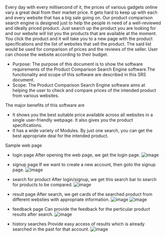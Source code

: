 Every day with every millisecond of it, the prices of various gadgets online vary a great deal from their market price. It gets hard to keep up with each and every website that has a big sale going on. Our product comparison search engine is designed just to help the people in need of a well-reviewed and ideally priced product. Just search up the product you are looking for and our website will list you the products that are available at the moment. You click the product and it will take you to a new page with the product specifications and the list of websites that sell the product. The said list would be used for comparison of prices and the reviews of the seller. User can choose the website according to their budget.

- Purpose: The purpose of this document is to show the software requirements of the Product Comparison Search Engine software.The functionality and scope of this software are described in this SRS document.
- Scope: The Product Comparison Search Engine software aims at helping the user to check and compare prices of the intended product from various websites.

The major benefits of this software are
  - It shows you the best suitable price available across all websites in a single user-friendly webpage. It also gives you the product specifications.
  - It has a wide variety of Modules. By just one search, you can get the best appropriate deal for the intended product.

Sample web page
  - login page
    After opening the web page, we get the login page.
    ![image](https://github.com/LAXMAND2509/pse_project/assets/114348119/16c7f2f9-35b7-4926-b2f1-cb3aa6beba1d)

  - signup page
    If we want to create a new account, then goto the signup page.
    ![image](https://github.com/LAXMAND2509/pse_project/assets/114348119/bac0bc71-bf0a-44c1-b1a9-a6668c3a2755)

  - search for product
    After login/signup, we get this search bar to search for products to be compared. 
    ![image](https://github.com/LAXMAND2509/pse_project/assets/114348119/de7ea8ef-3bea-41a2-935f-0ca3fb728844)
    
  - result page
    After search, we get cards of the searched product from different websties with appropriate information.
    ![image](https://github.com/LAXMAND2509/pse_project/assets/114348119/80a600c8-1e41-4d1e-8387-2803bcf15cfc)
    ![image](https://github.com/LAXMAND2509/pse_project/assets/114348119/6bf9d515-b6df-4b5a-8fc5-b081337370a3)
    
  - feedback page
    Can provide the feedback for the perticular product results after search.
    ![image](https://github.com/LAXMAND2509/pse_project/assets/114348119/0a6200be-e7db-48cc-a138-4ebfbe997e02)

  - history searches
    Provide easy access of results which is already searched in the past for that account.
    ![image](https://github.com/LAXMAND2509/pse_project/assets/114348119/b6cad8f1-0731-4737-b736-bfeee539c3aa)

